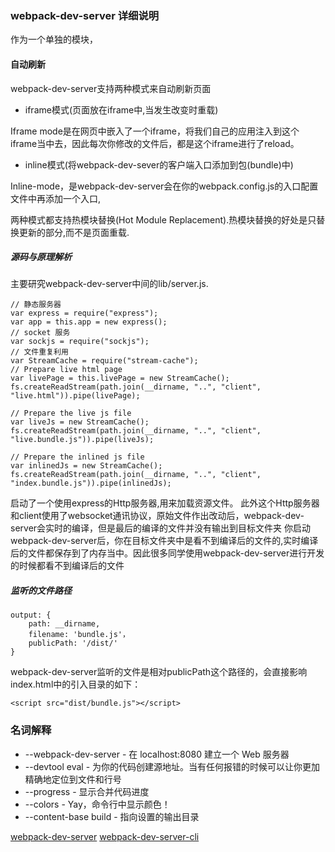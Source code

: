### webpack-dev-server 详细说明

作为一个单独的模块，

#### 自动刷新

webpack-dev-server支持两种模式来自动刷新页面

+ iframe模式(页面放在iframe中,当发生改变时重载)

Iframe mode是在网页中嵌入了一个iframe，将我们自己的应用注入到这个iframe当中去，因此每次你修改的文件后，都是这个iframe进行了reload。

+ inline模式(将webpack-dev-sever的客户端入口添加到包(bundle)中)

Inline-mode，是webpack-dev-server会在你的webpack.config.js的入口配置文件中再添加一个入口,

两种模式都支持热模块替换(Hot Module Replacement).热模块替换的好处是只替换更新的部分,而不是页面重载.

##### 源码与原理解析

主要研究webpack-dev-server中间的lib/server.js.

```
// 静态服务器
var express = require("express");
var app = this.app = new express();
// socket 服务
var sockjs = require("sockjs");
// 文件重复利用
var StreamCache = require("stream-cache");
// Prepare live html page
var livePage = this.livePage = new StreamCache();
fs.createReadStream(path.join(__dirname, "..", "client", "live.html")).pipe(livePage);

// Prepare the live js file
var liveJs = new StreamCache();
fs.createReadStream(path.join(__dirname, "..", "client", "live.bundle.js")).pipe(liveJs);

// Prepare the inlined js file
var inlinedJs = new StreamCache();
fs.createReadStream(path.join(__dirname, "..", "client", "index.bundle.js")).pipe(inlinedJs);
```

启动了一个使用express的Http服务器,用来加载资源文件。
此外这个Http服务器和client使用了websocket通讯协议，原始文件作出改动后，webpack-dev-server会实时的编译，但是最后的编译的文件并没有输出到目标文件夹
你启动webpack-dev-server后，你在目标文件夹中是看不到编译后的文件的,实时编译后的文件都保存到了内存当中。因此很多同学使用webpack-dev-server进行开发的时候都看不到编译后的文件

##### 监听的文件路径
```
output: {
    path: __dirname,
    filename: 'bundle.js'，
    publicPath: '/dist/'
}
```
webpack-dev-server监听的文件是相对publicPath这个路径的，会直接影响index.html中的引入目录的如下：

```
<script src="dist/bundle.js"></script>
```

### 名词解释

+ --webpack-dev-server - 在 localhost:8080 建立一个 Web 服务器
+ --devtool eval - 为你的代码创建源地址。当有任何报错的时候可以让你更加精确地定位到文件和行号
+ --progress - 显示合并代码进度
+ --colors - Yay，命令行中显示颜色！
+ --content-base build - 指向设置的输出目录

[webpack-dev-server](https://segmentfault.com/a/1190000006670084)
[webpack-dev-server-cli](http://webpack.github.io/docs/webpack-dev-server.html#webpack-dev-server-cli)